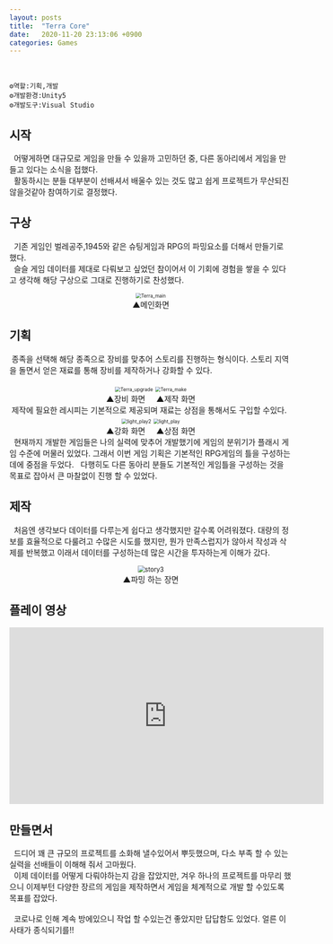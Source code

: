 ```yaml
---
layout: posts
title:  "Terra Core"
date:   2020-11-20 23:13:06 +0900
categories: Games
---
```

<br>

    ⚙️역할:기획,개발
    ⚙️개발환경:Unity5
    ⚙️개발도구:Visual Studio

시작
---
&nbsp; 어떻게하면 대규모로 게임을 만들 수 있을까 고민하던 중, 다른 동아리에서 게임을 만들고 있다는 소식을 접했다.   
&nbsp; 활동하시는 분들 대부분이 선배셔서 배울수 있는 것도 많고 쉽게 프로젝트가 무산되진 않을것같아 참여하기로 결정했다.

구상
---
&nbsp;&nbsp;기존 게임인 벌레공주,1945와 같은 슈팅게임과 RPG의 파밍요소를 더해서 만들기로 했다.  
&nbsp;&nbsp;슬슬 게임 데이터를 제대로 다뤄보고 싶었던 참이어서 이 기회에 경험을 쌓을 수 있다고 생각해 해당 구상으로 그대로 진행하기로 찬성했다.


<center><img src="\assets\images\Terra_main.png" alt="Terra_main" style="zoom:60%;" /></center>

<center><figcaption>▲메인화면</figcaption></center>  

기획
---
&nbsp;종족을 선택해 해당 종족으로 장비를 맞추어 스토리를 진행하는 형식이다.
스토리 지역을 돌면서 얻은 재료를 통해 장비를 제작하거나 강화할 수 있다.

<center><img src="\assets\images\Terra_equip.png" alt="Terra_upgrade" style="zoom:60%;" />    <img src="\assets\images\Terra_make.png" alt="Terra_make" style="zoom:60%;" /></center>

<center><figcaption>▲장비 화면&nbsp;&nbsp;&nbsp;&nbsp;&nbsp;▲제작 화면</figcaption></center>
&nbsp;제작에 필요한 레시피는 기본적으로 제공되며 재료는 상점을 통해서도 구입할 수있다.

<center><img src="\assets\images\Terra_Upgrade.png" alt="light_play2" style="zoom:60%;" />
<img src="\assets\images\Terra_store.PNG" alt="light_play" style="zoom:60%;" /></center>
<center><figcaption>▲강화 화면&nbsp;&nbsp;&nbsp;&nbsp;&nbsp;▲상점 화면</figcaption></center>
&nbsp;&nbsp;현재까지 개발한 게임들은 나의 실력에 맞추어 개발했기에 게임의 분위기가 플래시 게임 수준에 머물러 있었다. 그래서 이번 게임 기획은 기본적인 RPG게임의 틀을 구성하는데에 중점을 두었다.
&nbsp;&nbsp;다행히도 다른 동아리 분들도 기본적인 게임틀을 구성하는 것을 목표로 잡아서 큰 마찰없이 진행 할 수 있었다.


제작
---
&nbsp;&nbsp;처음엔 생각보다 데이터를 다루는게 쉽다고 생각했지만 갈수록 어려워졌다. 대량의 정보를 효율적으로 다룰려고 수많은 시도를 했지만, 뭔가 만족스럽지가 않아서 작성과 삭제를 반복했고 이래서 데이터를 구성하는데 많은 시간을 투자하는게 이해가 갔다.

<center><img src="\assets\images\Terra_Play.png" alt="story3" style="zoom:80%;" />
</center>

<center><figcaption>▲파밍 하는 장면</figcaption></center>

플레이 영상
---
<iframe width="560" height="315" src="https://www.youtube.com/embed/jLsOJf-DVbA" frameborder="0" allow="accelerometer; autoplay; clipboard-write; encrypted-media; gyroscope; picture-in-picture" allowfullscreen></iframe> 

만들면서
---
&nbsp; 드디어 꽤 큰 규모의 프로젝트를 소화해 낼수있어서 뿌듯했으며, 다소 부족 할 수 있는 실력을 선배들이 이해해 줘서 고마웠다.  
&nbsp; 이제 데이터를 어떻게 다뤄야하는지 감을 잡았지만, 겨우 하나의 프로젝트를 마무리 했으니 이제부턴 다양한 장르의 게임을 제작하면서 게임을 체계적으로 개발 할 수있도록 목표를 잡았다.  
<br>
&nbsp; 코로나로 인해 계속 방에있으니 작업 할 수있는건 좋았지만 답답함도 있었다. 얼른 이 사태가 종식되기를!!

